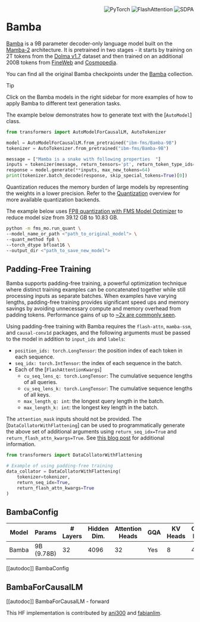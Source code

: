 <!--Copyright 2024 The HuggingFace Team. All rights reserved.

Licensed under the Apache License, Version 2.0 (the "License"); you may not use this file except in compliance with
the License. You may obtain a copy of the License at

http://www.apache.org/licenses/LICENSE-2.0

Unless required by applicable law or agreed to in writing, software distributed under the License is distributed on
an "AS IS" BASIS, WITHOUT WARRANTIES OR CONDITIONS OF ANY KIND, either express or implied. See the License for the
specific language governing permissions and limitations under the License.

⚠️ Note that this file is in Markdown but contain specific syntax for our doc-builder (similar to MDX) that may not be
rendered properly in your Markdown viewer.

-->

<div style="float: right;">
    <div class="flex flex-wrap space-x-1">
        <img alt="PyTorch" src="https://img.shields.io/badge/PyTorch-DE3412?style=flat&logo=pytorch&logoColor=white">
        <img alt="FlashAttention" src="https://img.shields.io/badge/%E2%9A%A1%EF%B8%8E%20FlashAttention-eae0c8?style=flat">
        <img alt="SDPA" src="https://img.shields.io/badge/SDPA-DE3412?style=flat&logo=pytorch&logoColor=white">
    </div>
</div>

# Bamba

[Bamba](https://huggingface.co/blog/bamba) is a 9B parameter decoder-only language model built on the [Mamba-2](./mamba2) architecture. It is pretrained in two stages - it starts by training on 2T tokens from the [Dolma v1.7](https://huggingface.co/datasets/allenai/dolma) dataset and then trained on an additional 200B tokens from [FineWeb](https://huggingface.co/datasets/HuggingFaceFW/fineweb) and [Cosmopedia](https://huggingface.co/datasets/HuggingFaceTB/cosmopedia).

You can find all the original Bamba checkpoints under the [Bamba](https://huggingface.co/collections/ibm-ai-platform/bamba-674f1388b9bbc98b413c7bab) collection.

> [!TIP]
> Click on the Bamba models in the right sidebar for more examples of how to apply Bamba to different text generation tasks.

The example below demonstrates how to generate text with the [`AutoModel`] class.

<hfoptions id="usage">
<hfoption id="AutoModel">

```python
from transformers import AutoModelForCausalLM, AutoTokenizer

model = AutoModelForCausalLM.from_pretrained("ibm-fms/Bamba-9B")
tokenizer = AutoTokenizer.from_pretrained("ibm-fms/Bamba-9B")

message = ["Mamba is a snake with following properties  "]
inputs = tokenizer(message, return_tensors='pt', return_token_type_ids=False)
response = model.generate(**inputs, max_new_tokens=64)
print(tokenizer.batch_decode(response, skip_special_tokens=True)[0])
```

</hfoption>
</hfoptions>

Quantization reduces the memory burden of large models by representing the weights in a lower precision. Refer to the [Quantization](../quantization/overview) overview for more available quantization backends.

The example below uses [FP8 quantization with FMS Model Optimizer](https://github.com/foundation-model-stack/fms-model-optimizer/) to reduce model size from 39.12 GB to 10.83 GB.

```bash
python -m fms_mo.run_quant \
--model_name_or_path <"path_to_original_model"> \
--quant_method fp8 \
--torch_dtype bfloat16 \
--output_dir <"path_to_save_new_model">
```

## Padding-Free Training

Bamba supports padding-free training, a powerful optimization technique where distinct training examples can be concatenated together while still processing inputs as separate batches. When examples have varying lengths, padding-free training provides significant speed ups and memory savings by avoiding unnecessary compute and memory overhead from padding tokens. Performance gains of up to [~2x are commonly seen](https://github.com/huggingface/transformers/pull/35861#issue-2807873129).

Using padding-free training with Bamba requires the `flash-attn`, `mamba-ssm`, and `causal-conv1d` packages, and the following arguments must be passed to the model in addition to `input_ids` and `labels`:

- `position_ids: torch.LongTensor`: the position index of each token in each sequence.
- `seq_idx: torch.IntTensor`: the index of each sequence in the batch.
- Each of the [`FlashAttentionKwargs`]
  - `cu_seq_lens_q: torch.LongTensor`: The cumulative sequence lengths of all queries.
  - `cu_seq_lens_k: torch.LongTensor`: The cumulative sequence lengths of all keys.
  - `max_length_q: int`: the longest query length in the batch.
  - `max_length_k: int`: the longest key length in the batch.

The `attention_mask` inputs should not be provided. The [`DataCollatorWithFlattening`] can be used to programmatically generate the above set of additional arguments using `return_seq_idx=True` and `return_flash_attn_kwargs=True`. See [this blog post](https://huggingface.co/blog/packing-with-FA2) for additional information.

```python
from transformers import DataCollatorWithFlattening

# Example of using padding-free training
data_collator = DataCollatorWithFlattening(
    tokenizer=tokenizer,
    return_seq_idx=True,
    return_flash_attn_kwargs=True
)
```

## BambaConfig

| Model | Params     | # Layers | Hidden Dim. | Attention Heads | GQA | KV Heads | Context Length | Tied Embeddings |
| ----- | ---------- | -------- | ----------- | --------------- | --- | -------- | -------------- | --------------- |
| Bamba | 9B (9.78B) | 32       | 4096        | 32              | Yes | 8        | 4096           | False           |

[[autodoc]] BambaConfig

## BambaForCausalLM

[[autodoc]] BambaForCausalLM - forward

This HF implementation is contributed by [ani300](https://github.com/ani300) and [fabianlim](https://github.com/fabianlim).
